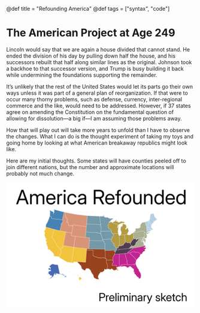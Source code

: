 @def title = "Refounding America"
@def tags = ["syntax", "code"]

# The American Project at Age 249

Lincoln would say that we are again a house divided that cannot stand. He ended the division of his day by pulling down half the house, and his successors rebuilt that half along similar lines as the original. Johnson took a backhoe to that successor version, and Trump is busy building it back while undermining the foundations supporting the remainder.

It’s unlikely that the rest of the United States would let its parts go their own ways unless it was part of a general plan of reorganization. If that were to occur many thorny problems, such as defense, currency, inter-regional commerce and the like, would need to be addressed. However, if 37 states agree on amending the Constitution on the fundamental question of allowing for dissolution—a big if—I am assuming those problems away.

How that will play out will take more years to unfold than I have to observe the changes. What I can do is the thought experiment of taking my toys and going home by looking at what American breakaway republics might look like.

Here are my initial thoughts. Some states will have counties peeled off to join different nations, but the number and approximate locations will probably not much change.

![America Refound](img/us_basemap.png)